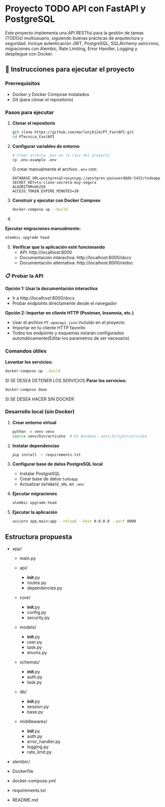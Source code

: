 # Proyecto TODO API con FastAPI y PostgreSQL

Este proyecto implementa una API RESTful para la gestión de tareas (TODOs) multiusuario, siguiendo buenas prácticas de arquitectura y seguridad. Incluye autenticación JWT, PostgreSQL, SQLAlchemy asíncrono, migraciones con Alembic, Rate Limiting, Error Handler, Logging y despliegue con Docker.

## 🚀 Instrucciones para ejecutar el proyecto

### Prerrequisitos
- Docker y Docker Compose instalados
- Git (para clonar el repositorio)

### Pasos para ejecutar

1. **Clonar el repositorio**
   ```bash
   git clone https://github.com/marlonjb124/PT_FastAPI.git
   cd PTecnica_FastAPI
   ```

2. **Configurar variables de entorno**
   ```bash
   # Crear archivo .env en la raíz del proyecto
   cp .env.example .env
   ```
   
   O crear manualmente el archivo `.env` con:
   ```env
   DATABASE_URL=postgresql+asyncpg://postgres:password@db:5432/todoapp
   SECRET_KEY=tu-clave-secreta-muy-segura
   ALGORITHM=HS256
   ACCESS_TOKEN_EXPIRE_MINUTES=30
   ```

3. **Construir y ejecutar con Docker Compose**
   ```bash
   docker-compose up --build
   ```
4. 
**Ejecutar migraciones manualmente:**
```bash
alembic upgrade head
```

5. **Verificar que la aplicación esté funcionando**
   - API: http://localhost:8000
   - Documentación interactiva: http://localhost:8000/docs
   - Documentación alternativa: http://localhost:8000/redoc

### 📋 Probar la API

**Opción 1: Usar la documentación interactiva**
- Ir a http://localhost:8000/docs
- Probar endpoints directamente desde el navegador

**Opción 2: Importar en cliente HTTP (Postman, Insomnia, etc.)**
- Usar el archivo `PT.openapi.json` incluido en el proyecto
- Importar en tu cliente HTTP favorito
- Todos los endpoints y esquemas estarán configurados automáticamente(Editar los parametros de ser necesario)

### Comandos útiles

**Levantar los servicios:** 
```bash
docker-compose up --build
```

SI SE DESEA DETENER LOS SERVICIOS
**Parar los servicios:**
```bash
docker-compose down
```

Si SE DESEA HACER SIN DOCKER
### Desarrollo local (sin Docker)

1. **Crear entorno virtual**
   ```bash
   python -m venv venv
   source venv/bin/activate  # En Windows: venv\Scripts\activate
   ```

2. **Instalar dependencias**
   ```bash
   pip install -r requirements.txt
   ```

3. **Configurar base de datos PostgreSQL local**
   - Instalar PostgreSQL
   - Crear base de datos `todoapp`
   - Actualizar `DATABASE_URL` en `.env`

4. **Ejecutar migraciones**
   ```bash
   alembic upgrade head
   ```

5. **Ejecutar la aplicación**
   ```bash
   uvicorn app.main:app --reload --host 0.0.0.0 --port 8000
   ```

## Estructura propuesta

- app/
  - main.py
  - api/
    - __init__.py
    - routes.py
    - dependencies.py
  - core/
    - __init__.py
    - config.py
    - security.py
  - models/
    - __init__.py
    - user.py
    - task.py
    - enums.py
  - schemas/
    - __init__.py
    - auth.py
    - task.py


  - db/
    - __init__.py
    - session.py
    - base.py
  - middlewares/
    - __init__.py
    - auth.py
    - error_handler.py
    - logging.py
    - rate_limit.py
- alembic/

- Dockerfile
- docker-compose.yml
- requirements.txt
- README.md



